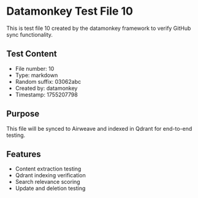 # Datamonkey Test File 10

This is test file 10 created by the datamonkey framework to verify GitHub sync functionality.

## Test Content
- File number: 10
- Type: markdown
- Random suffix: 03062abc
- Created by: datamonkey
- Timestamp: 1755207798

## Purpose
This file will be synced to Airweave and indexed in Qdrant for end-to-end testing.

## Features
- Content extraction testing
- Qdrant indexing verification
- Search relevance scoring
- Update and deletion testing
